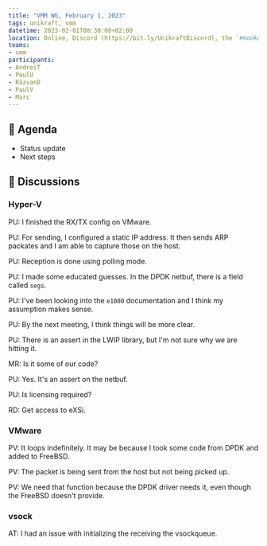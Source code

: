 ```yaml
---
title: "VMM WG, February 1, 2023"
tags: unikraft, vmm
datetime: 2023-02-01T08:30:00+02:00
location: Online, Discord (https://bit.ly/UnikraftDiscord), the `#monkey-business` voice channel
teams:
- vmm
participants:
- AndreiT
- PaulU
- RăzvanD
- PaulV
- Marc
---
```


## :dart: Agenda

- Status update
- Next steps

## :closed_book: Discussions

### Hyper-V

PU: I finished the RX/TX config on VMware.

PU: For sending, I configured a static IP address.
It then sends ARP packates and I am able to capture those on the host.

PU: Reception is done using polling mode.

PU: I made some educated guesses.
In the DPDK netbuf, there is a field called `segs`.

PU: I've been looking into the `e1000` documentation and I think my assumption makes sense.

PU: By the next meeting, I think things will be more clear.

PU: There is an assert in the LWIP library, but I'm not sure why we are hitting it.

MR: Is it some of our code?

PU: Yes. It's an assert on the netbuf.

PU: Is licensing required?

RD: Get access to eXSi.

### VMware

PV: It loops indefinitely.
It may be because I took some code from DPDK and added to FreeBSD.

PV: The packet is being sent from the host but not being picked up.

PV: We need that function because the DPDK driver needs it, even though the FreeBSD doesn't provide.

### vsock

AT: I had an issue with initializing the receiving the vsockqueue.
